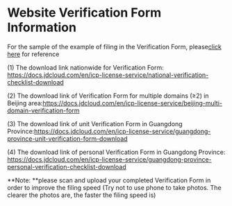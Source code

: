 # Website Verification Form Information

For the sample of the example of filing in the Verification Form, please[click here](https://docs.jdcloud.com/en/icp-license-service/verification-sample) for reference

(1) The download link nationwide for Verification Form: https://docs.jdcloud.com/en/icp-license-service/national-verification-checklist-download

(2) The download link of Verification Form for multiple domains (≥2) in Beijing area:https://docs.jdcloud.com/en/icp-license-service/beijing-multi-domain-verification-form

(3) The download link of unit Verification Form in Guangdong Province:https://docs.jdcloud.com/en/icp-license-service/guangdong-province-unit-verification-form-download

(4) The download link of personal Verification Form in Guangdong Province: https://docs.jdcloud.com/en/icp-license-service/guangdong-province-personal-verification-checklist-download

**Note: **please scan and upload your completed Verification Form in order to improve the filing speed (Try not to use phone to take photos. The clearer the photos are, the faster the filing speed is)